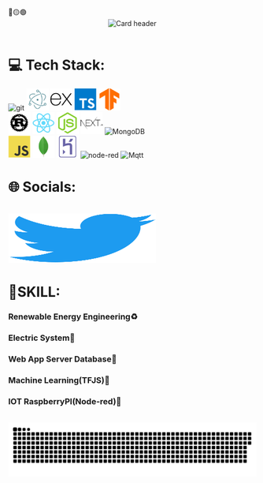 <div>
🔴🟡🟢

<br>

</div>
<div align="center">
  <img width="200" height="100" src="https://soraclown.netlify.app/src/img/logo.png" alt="Card header"/>
</div>
<br>


# 💻 Tech Stack:

<div>
  <img src="https://cdn.jsdelivr.net/gh/devicons/devicon/icons/git/git-original.svg" alt="git" width="45" height="45"/>
  <img src="https://github.com/devicons/devicon/blob/v2.15.1/icons/electron/electron-original.svg" alt="ElectronJS" width="45" height="45"/>
  <img src="https://github.com/devicons/devicon/blob/v2.15.1/icons/express/express-original.svg" alt="ExpressJS" width="45" height="45"/>
  <img src="https://github.com/devicons/devicon/blob/v2.15.1/icons/typescript/typescript-plain.svg" alt="TypeScript" width="45" height="45"/>
  <img src="https://github.com/devicons/devicon/blob/v2.15.1/icons/tensorflow/tensorflow-original.svg" alt="TensorflowJS" width="45" height="45"/>
</div>
<div>
  <img src="https://github.com/devicons/devicon/blob/v2.15.1/icons/rust/rust-plain.svg" alt="Rust" width="45" height="45"/>
  <img src="https://github.com/devicons/devicon/blob/v2.15.1/icons/react/react-original.svg" alt="ReactJS" width="45" height="45"/>
  <img src="https://github.com/devicons/devicon/blob/v2.15.1/icons/nodejs/nodejs-original.svg" alt="NodeJS" width="45" height="45"/>
  <img src="https://github.com/devicons/devicon/blob/v2.15.1/icons/nextjs/nextjs-original-wordmark.svg" alt="NextJS" width="45" height="45"/>
  <img src="https://miro.medium.com/max/2400/0*BRl-uL7N9LF-1hiD.png" alt="MongoDB" width="45" height="45"/>
</div>
<div>
  <img src="https://github.com/devicons/devicon/blob/v2.15.1/icons/javascript/javascript-original.svg" alt="JavaScript" width="45" height="45"/>
  <img src="https://github.com/devicons/devicon/blob/v2.15.1/icons/mongodb/mongodb-original.svg" alt="MongoDB" width="45" height="45"/>
  <img src="https://github.com/devicons/devicon/blob/v2.15.1/icons/heroku/heroku-original.svg" alt="Heroku" width="45" height="45"/>
  <img src="https://nodered.org/about/resources/media/node-red-icon-2.png" alt="node-red" width="45" height="45"/>
  <img src="https://mqtt.org/assets/img/mqtt-logo-ver.jpg" alt="Mqtt" width="45" height="45"/>
</div>

# 🌐 Socials:
<br/>
<a href="https://twitter.com/@Ksfdd1"><img src="https://github.com/devicons/devicon/blob/v2.15.1/icons/twitter/twitter-original.svg" width="300" height="100"></a>

# 💼SKILL:
<h3>Renewable Energy Engineering♻️</h3>
<h3>Electric System🔌</h3>
<h3>Web App Server Database🐳</h3>
<h3>Machine Learning(TFJS)🧠</h3>
<h3>IOT RaspberryPI(Node-red)🤖</h3>
<br>
<div>
  <img src="https://github.com/Pepyn0/Pepyn0/raw/output/github-contribution-grid-snake.svg" alt="snake"></center>
</div>

